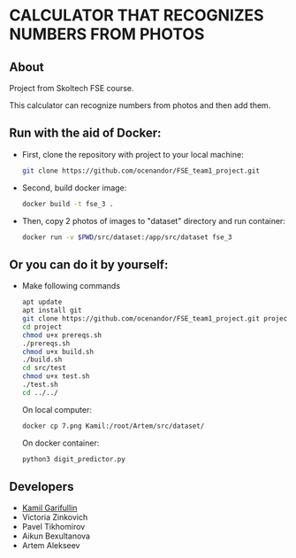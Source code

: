 # CALCULATOR THAT RECOGNIZES NUMBERS FROM PHOTOS 

## About
Project from Skoltech FSE course.

This calculator can recognize numbers from photos and then add them.


## Run with the aid of Docker:
- First, clone the repository with project to your local machine:
   ```bash
   git clone https://github.com/ocenandor/FSE_team1_project.git
   ```
- Second, build docker image:
   ```bash
   docker build -t fse_3 .
   ```
- Then, copy 2 photos of images to "dataset" directory and run container:
   ```bash
   docker run -v $PWD/src/dataset:/app/src/dataset fse_3
   ```

## Or you can do it by yourself:

- Make following commands 
   ```bash
   apt update
   apt install git
   git clone https://github.com/ocenandor/FSE_team1_project.git project
   cd project
   chmod u+x prereqs.sh
   ./prereqs.sh
   chmod u+x build.sh
   ./build.sh
   cd src/test
   chmod u+x test.sh
   ./test.sh
   cd ../../
   ```
   On local computer:
   ```bash
   docker cp 7.png Kamil:/root/Artem/src/dataset/
   ```

   On docker container:
   ```bash
   python3 digit_predictor.py
   ```



## Developers
- [Kamil Garifullin](https://github.com/kzGarifullin)
- Victoria Zinkovich
- Pavel Tikhomirov
- Aikun Bexultanova
- Artem Alekseev

